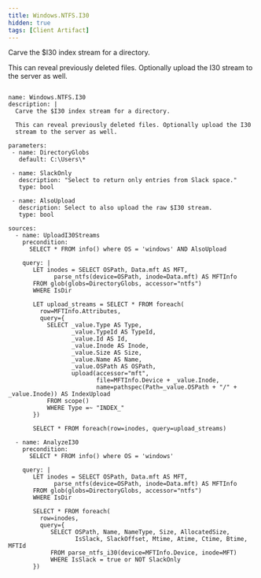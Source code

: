 ```yaml
---
title: Windows.NTFS.I30
hidden: true
tags: [Client Artifact]
---
```


Carve the $I30 index stream for a directory.

This can reveal previously deleted files. Optionally upload the I30
stream to the server as well.


<pre><code class="language-yaml">
name: Windows.NTFS.I30
description: |
  Carve the $I30 index stream for a directory.

  This can reveal previously deleted files. Optionally upload the I30
  stream to the server as well.

parameters:
 - name: DirectoryGlobs
   default: C:\Users\*

 - name: SlackOnly
   description: "Select to return only entries from Slack space."
   type: bool

 - name: AlsoUpload
   description: Select to also upload the raw $I30 stream.
   type: bool

sources:
  - name: UploadI30Streams
    precondition:
      SELECT * FROM info() where OS = 'windows' AND AlsoUpload

    query: |
       LET inodes = SELECT OSPath, Data.mft AS MFT,
             parse_ntfs(device=OSPath, inode=Data.mft) AS MFTInfo
       FROM glob(globs=DirectoryGlobs, accessor="ntfs")
       WHERE IsDir

       LET upload_streams = SELECT * FROM foreach(
         row=MFTInfo.Attributes,
         query={
           SELECT _value.Type AS Type,
                  _value.TypeId AS TypeId,
                  _value.Id AS Id,
                  _value.Inode AS Inode,
                  _value.Size AS Size,
                  _value.Name AS Name,
                  _value.OSPath AS OSPath,
                  upload(accessor="mft",
                         file=MFTInfo.Device + _value.Inode,
                         name=pathspec(Path=_value.OSPath + "/" + _value.Inode)) AS IndexUpload
           FROM scope()
           WHERE Type =~ "INDEX_"
       })

       SELECT * FROM foreach(row=inodes, query=upload_streams)

  - name: AnalyzeI30
    precondition:
      SELECT * FROM info() where OS = 'windows'

    query: |
       LET inodes = SELECT OSPath, Data.mft AS MFT,
             parse_ntfs(device=OSPath, inode=Data.mft) AS MFTInfo
       FROM glob(globs=DirectoryGlobs, accessor="ntfs")
       WHERE IsDir

       SELECT * FROM foreach(
         row=inodes,
         query={
            SELECT OSPath, Name, NameType, Size, AllocatedSize,
                   IsSlack, SlackOffset, Mtime, Atime, Ctime, Btime, MFTId
            FROM parse_ntfs_i30(device=MFTInfo.Device, inode=MFT)
            WHERE IsSlack = true or NOT SlackOnly
       })

</code></pre>

